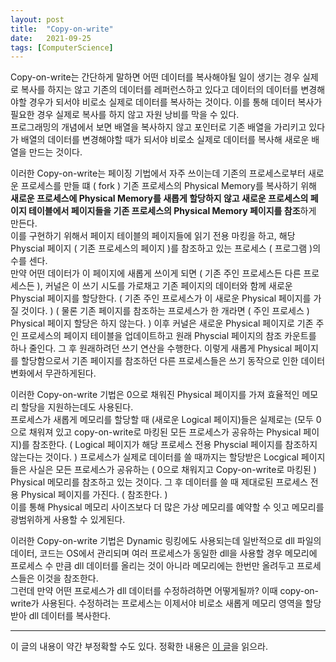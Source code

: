 ```yaml
---
layout: post
title:  "Copy-on-write"
date:   2021-09-25
tags: [ComputerScience]
---
```


Copy-on-write는 간단하게 말하면 어떤 데이터를 복사해야될 일이 생기는 경우 실제로 복사를 하지는 않고 기존의 데이터를 레퍼런스하고 있다고 데이터의 데이터를 변경해야할 경우가 되서야 비로소 실제로 데이터를 복사하는 것이다. 이를 통해 데이터 복사가 필요한 경우 실제로 복사를 하지 않고 자원 낭비를 막을 수 있다.                       
프로그래밍의 개념에서 보면 배열을 복사하지 않고 포인터로 기존 배열을 가리키고 있다가 배열의 데이터를 변경해야할 때가 되서야 비로소 실제로 데이터를 복사해 새로운 배열을 만드는 것이다.        

이러한 Copy-on-write는 페이징 기법에서 자주 쓰이는데 기존의 프로세스로부터 새로운 프로세스를 만들 떄 ( fork ) 기존 프로세스의 Physical Memory를 복사하기 위해 **새로운 프로세스에 Physical Memory를 새롭게 할당하지 않고 새로운 프로세스의 페이지 테이블에서 페이지들을 기존 프로세스의 Physical Memory 페이지를 참조**하게 만든다.              
이를 구현하기 위해서 페이지 테이블의 페이지들에 읽기 전용 마킹을 하고, 해당 Physcial 페이지 ( 기존 프로세스의 페이지 )를 참조하고 있는 프로세스 ( 프로그램 )의 수를 센다.      
만약 어떤 데이터가 이 페이지에 새롭게 쓰이게 되면 ( 기존 주인 프로세스든 다른 프로세스든 ), 커널은 이 쓰기 시도를 가로채고 기존 페이지의 데이터와 함께 새로운 Physcial 페이지를 할당한다. ( 기존 주인 프로세스가 이 새로운 Physical 페이지를 가질 것이다. ) ( 물론 기존 페이지를 참조하는 프로세스가 한 개라면 ( 주인 프로세스 ) Physical 페이지 할당은 하지 않는다. ) 이후 커널은 새로운 Physical 페이지로 기존 주인 프로세스의 페이지 테이블을 업데이트하고 원래 Physcial 페이지의 참조 카운트를 하나 줄인다. 그 후 원래하려던 쓰기 연산을 수행한다. 이렇게 새롭게 Physical 페이지를 할당함으로서 기존 페이지를 참조하던 다른 프로세스들은 쓰기 동작으로 인한 데이터 변화에서 무관하게된다.        

이러한 Copy-on-write 기법은 0으로 채워진 Physical 페이지를 가져 효율적인 메모리 할당을 지원하는데도 사용된다.         
프로세스가 새롭게 메모리를 할당할 때 (새로운 Logical 페이지)들은 실제로는 (모두 0으로 채워져 있고 copy-on-write로 마킹된 모든 프로세스가 공유하는 Physical 페이지)를 참조한다. ( Logical 페이지가 해당 프로세스 전용 Physcial 페이지를 참조하지 않는다는 것이다. ) 프로세스가 실제로 데이터를 쓸 때까지는 할당받은 Locgical 페이지들은 사실은 모든 프로세스가 공유하는 ( 0으로 채워지고 Copy-on-write로 마킹된 ) Physical 메모리를 참조하고 있는 것이다. 그 후 데이터를 쓸 때 제대로된 프로세스 전용 Physical 페이지를 가진다. ( 참조한다. )                        
이를 통해 Physical 메모리 사이즈보다 더 많은 가상 메모리를 예약할 수 잇고 메모리를 광범위하게 사용할 수 있게된다.         

이러한 Copy-on-write 기법은 Dynamic 링킹에도 사용되는데 일반적으로 dll 파일의 데이터, 코드는 OS에서 관리되며 여러 프로세스가 동일한 dll을 사용할 경우 메모리에 프로세스 수 만큼 dll 데이터를 올리는 것이 아니라 메모리에는 한번만 올려두고 프로세스들은 이것을 참조한다.          
그런데 만약 어떤 프로세스가 dll 데이터를 수정하려하면 어떻게될까? 이때 copy-on-write가 사용된다. 수정하려는 프로세스는 이제서야 비로소 새롭게 메모리 영역을 할당받아 dll 데이터를 복사한다.        

--------------

이 글의 내용이 약간 부정확할 수도 있다. 정확한 내용은 [이 글](https://sungjjinkang.github.io/Window_Memory)을 읽으라.        